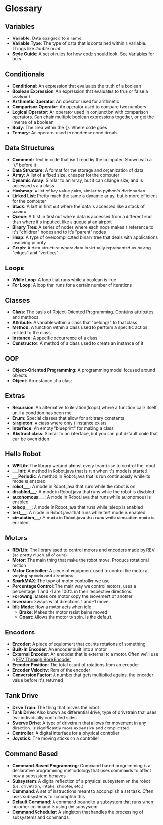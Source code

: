 # Glossary

## Variables
- **Variable**: Data assigned to a name
- **Variable Type**: The type of data that is contained within a variable. Things like *double* or *int*.
- **Style Guide**: A set of rules for how code should look. See [Variables](exersises/Variables.md) for ours.

## Conditionals
- **Conditional**: An expression that evaluates the truth of a boolean
- **Boolean Expression**: An expression that evaluates to true or false(a boolean)
- **Arithmetic Operator**: An operator used for arithmetic
- **Comparison Operator**: An operator used to compare two numbers
- **Logical Operator**: An operator used in conjunction with comparison operators. Can chain multiple boolean expressions together, or get the inverse of a boolean.
- **Body**: The area within the {}. Where code goes
- **Ternary**: An operator used to condense conditionals

## Data Structures
- **Comment**: Text in code that isn't read by the computer. Shown with a '//' before it
- **Data Structure**: A format for the storage and organization of data
- **Array**: A list of a fixed size, cheaper for the computer
- **Dynamic Array**: Similar to an array, but it can change size, and is accessed via a class
- **Hashmap**: A list of key value pairs, similar to python's dictionaries
- **Linked List**: Pretty much the same a dynamic array, but is more efficient for the computer
- **Stack**: A last in first out where the data is accessed like a stack of papers
- **Queue**: A first in first out where data is accessed from a different end than where it's inputted, like a queue at an airport
- **Binary Tree**: A series of nodes where each node makes a reference to it's "children" nodes and to it's "parent" nodes
- **Heap**: A type of overcomplicated binary tree that deals with applications involving priority
- **Graph**: A data structure where data is virtually represented as having "edges" and "vertices"

## Loops
- **While Loop**: A loop that runs while a boolean is true
- **For Loop**: A loop that runs for a certain number of iterations

## Classes
- **Class**: The basis of Object-Oriented Programming. Contains attributes and methods.
- **Attribute**: A variable within a class that "belongs" to that class
- **Method**: A function within a class used to perform a specific action related to the class
- **Instance**: A specific occurrence of a class
- **Constructor**: A method of a class used to create an instance of it

## OOP
- **Object-Oriented Programming**: A programming model focused around objects
- **Object**: An instance of a class

## Extras
- **Recursion**: An alternative to iteration(loops) where a function calls itself until a condition has been met
- **Enum**: Special classes that allow for arbitrary constants
- **Singleton**: A class where only 1 instance exists
- **Interface**: An empty "blueprint" for making a class
- **Abstract class**: Similar to an interface, but you can put default code that can be overridden

## Hello Robot
- **WPILib**: The library we(and almost every team) use to control the robot
- **___Init**: A method in Robot.java that is run when it's mode is started
- **___Periodic**: A method in Robot.java that is run continuously while its mode is enabled
- **robot___**: A mode in Robot.java that runs while the robot is on
- **disabled___**: A mode in Robot.java that runs while the robot is disabled
- **autonomous___**: A mode in Robot.java that runs while autonomous is enabled
- **teleop___**: A mode in Robot.java that runs while teleop is enabled
- **test___**: A mode in Robot.java that runs while test mode is enabled
- **simulation___**: A mode in Robot.java that runs while simulation mode is enabled

## Motors
- **REVLib**: The library used to control motors and encoders made by REV (so pretty much all of ours)
- **Motor**: The main thing that make the robot move. Produce rotational motion
- **Motor Controller**: A piece of equipment used to control the motor at varying speeds and directions
- **SparkMAX**: The type of motor controller we use
- **Percentage Control**: The main way we control motors, uses a percentage. 1 and -1 are 100% in their respective directions.
- **Following**: Makes one motor copy the movement of another
- **Inversion**: Swaps what directions 1 and -1 move
- **Idle Mode**: How a motor acts when idle
  - **Brake**: Makes the motor resist being moved
  - **Coast**: Allows the motor to spin. Is the default.

## Encoders
- **Encoder**: A piece of equipment that counts rotations of something
- **Built-In Encoder**: An encoder built into a motor
- **External Encoder**: An encoder that is external to a motor. Often we'll use a [REV Through Bore Encoder](https://www.revrobotics.com/rev-11-1271/)
- **Encoder Position**: The total count of rotations from an encoder
- **Encoder Velocity**: Rpm of the encoder
- **Conversion Factor**: A number that gets multiplied against the encoder value before it's returned

## Tank Drive
- **Drive Train**: The thing that moves the robot
- **Tank Drive**: Also known as differential drive, type of drivetrain that uses two individually controlled sides
- **Swerve Drive**: A type of drivetrain that allows for movement in any direction. Is significantly more expensive and complicated.
- **Controller**: A digital interface for a physical controller
- **Joystick**: The moving sticks on a controller

## Command Based
- **Command-Based Programming**: Command based programming is a declarative programming methodology that uses commands to affect how a subsystem behaves
- **Subsystem**: A digital reflection of a physical subsystem on the robot (i.e. drivetrain, intake, shooter, etc.)
- **Command**: A set of instructions meant to accomplish a set task. Often uses subsystems to accomplish this
- **Default Command**: A command bound to a subsystem that runs when no other command is using the subsystem
- **Command Scheduler**: A singleton that handles the processing of subsystems and commands 